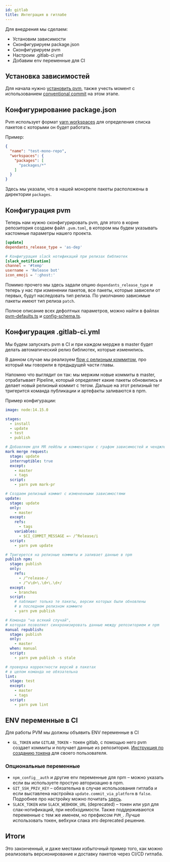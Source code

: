 ```yaml
---
id: gitlab
title: Интеграция в гитлабе
---
```


Для внедрения мы сделаем:

* Установим зависимости
* Сконфигурируем package.json
* Сконфигурируем pvm
* Настроим .gitlab-ci.yml
* Добавим env переменные для CI


## Установка зависимостей

Для начала нужно [установить pvm](../get-started/installation.md),
также учесть момент с использованием [conventional commit](https://www.conventionalcommits.org/en/v1.0.0/) на этом этапе.

## Конфигурирование package.json

Pvm использует формат [yarn workspaces](https://yarnpkg.com/lang/ru/docs/workspaces/) для определения списка пакетов с которыми он будет работать.

Пример:

```json
{
  "name": "test-mono-repo",
  "workspaces": {
    "packages": [
      "packages/*"
    ]
  }
}
```

Здесь мы указали, что в нашей монорепе пакеты расположены в директории `packages`.

## Конфигурация pvm

Теперь нам нужно сконфигурировать pvm, для этого в корне репозитория создаем файл `.pvm.toml`, в котором мы будем указывать кастомные параметры нашего проекта.

```toml
[update]
dependants_release_type = 'as-dep'

# Конфигурация slack нотификаций при релизах библиотек
[slack_notification]
channel = '#temp'
username = 'Release bot'
icon_emoji = ':ghost:'
```

Помимо прочего мы здесь задали опцию `dependants_release_type` и теперь у нас при изменении пакетов, все пакеты, которые зависели от первых, будут наследовать тип релиза.
По умолчанию зависимые пакеты имеют тип релиза `patch`.

Полное описание всех дефолтных параметров, можно найти в файлах [pvm-defaults.ts](https://github.com/Tinkoff/pvm/blob/master/packages/pvm-core/pvm-defaults.ts) и [config-schema.ts](https://tinkoff.github.io/pvm/typedoc/interfaces/pvm_core.ConfigSchema.html).

## Конфигурация .gitlab-ci.yml

Мы будем запускать pvm в CI и при каждом мердже в master будет делать автоматический релиз библиотек, которые изменились.

В данном случае мы реализуем [flow с релизным коммитом](./usage.md#flow-with-release-commit), про который мы говорили в предыдущей части главы.

Напомню что выглядит он так: мы мержим новые коммиты в master, отрабатывает Pipeline, который определяет какие пакеты обновились и делает новый релизный коммит c тегом.
Дальше на этот релизный тег тригерится команда публикации и артефакты заливаются в npm.

Пример конфигурации:

```yaml
image: node:14.15.0

stages:
  - install
  - update
  - test
  - publish

# Добавляем для MR лейблы и комментарии с графом зависимостей и ченджлогом
mark merge request:
  stage: update
  interruptible: true
  except:
    - master
    - tags
  script:
    - yarn pvm mark-pr

# Создаем релизный коммит с измененными зависимостями
update:
  stage: update
  only:
    - master
  except:
    refs:
      - tags
    variables:
      - $CI_COMMIT_MESSAGE =~ /^Release/i
  script:
    - yarn pvm update

# Тригерется на релизные коммиты и заливает данные в npm
publish npm:
  stage: publish
  only:
    refs: 
      - /^release-/
      - /^v\d+\.\d+\.\d+/
  except:
    - branches
  script:
    # паблишит только те пакеты, версии которых были обновлены
    # в последнем релизном коммите
    - yarn pvm publish

# Команда "на всякий случай",
# которая позволяет синхронизировать данные между репозиторием и npm
manual republish:
  stage: publish
  only:
    - master
  when: manual
  script:
    - yarn pvm publish -s stale

# проверка корректности версий в пакетах
# в целом команда не обязательна
lint:
  stage: test
  except:
    - master
    - tags
  script:
    - yarn pvm lint
```

## ENV переменные в CI

Для работы PVM мы должны объявить ENV переменные в CI

* `GL_TOKEN` или `GITLAB_TOKEN` - токен gitlab, с помощью него pvm создает коммиты и получает данные из репозитория.
  [Инструкция по созданию токена](https://docs.gitlab.com/ee/user/profile/personal_access_tokens.html#creating-a-personal-access-token) для своего пользователя.

### Опциональные переменные

* `npm_config__auth` и другие env переменные для npm – можно указать если вы используете простую авторизацию в npm.
* `GIT_SSH_PRIV_KEY` – обязательна в случае использования гитлаба и если выставлена настройка `update.commit_via_platform` в `false`.
   Подробнее про настройку можно почитать [здесь](../../how-to/gitlab-ssh-push.md).
* `SLACK_TOKEN` или `SLACK_WEBHOOK_URL` (deprecated) – токен или урл для слак-нотификаций, при необходимости.
  Также поддерживаются переменные с тем же именем, но префиксом `PVM_`. Лучше использовать токен, вебхуки слака это deprecated решение.

## Итоги

Это законченный, и даже местами избыточный пример того, как можно реализовать версионирование и доставку пакетов через CI/CD гитлаба. 